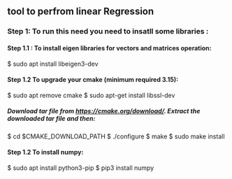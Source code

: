## tool to perfrom linear Regression
### Step 1: To run this need you need to insatll some libraries :
 #### Step 1.1 : To install eigen libraries for vectors and matrices operation:
  $ sudo apt install libeigen3-dev
 #### Step 1.2 To upgrade your cmake (minimum required 3.15):
  $ sudo apt remove cmake
  $ sudo apt-get install libssl-dev
  ##### Download tar file from https://cmake.org/download/. Extract the downloaded tar file and then:
   $ cd $CMAKE_DOWNLOAD_PATH
   $ ./configure
   $ make
   $ sudo make install
 #### Step 1.2 To install numpy:
  $ sudo apt install python3-pip
  $ pip3 install numpy
